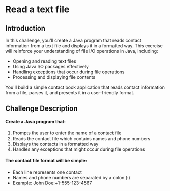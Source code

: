 # Read a text file

## Introduction

In this challenge, you'll create a Java program that reads contact information from a text file and displays it in a formatted way. This exercise will reinforce your understanding of file I/O operations in Java, including:
- Opening and reading text files
- Using Java I/O packages effectively
- Handling exceptions that occur during file operations
- Processing and displaying file contents

You'll build a simple contact book application that reads contact information from a file, parses it, and presents it in a user-friendly format.

## Challenge Description
#### Create a Java program that:
1.	Prompts the user to enter the name of a contact file
2.	Reads the contact file which contains names and phone numbers
3.	Displays the contacts in a formatted way
4.	Handles any exceptions that might occur during file operations

#### The contact file format will be simple:
- Each line represents one contact
- Names and phone numbers are separated by a colon (:)
- Example: John Doe:+1-555-123-4567

